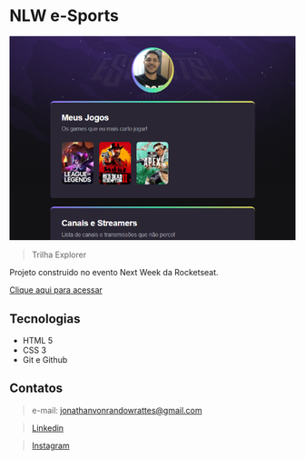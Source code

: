 # NLW e-Sports

![preview](./.github/preview.png)

> Trilha Explorer

Projeto construido no evento Next Week da Rocketseat.

[Clique aqui para acessar](https://DEV-VON.github.io/nlw)

## Tecnologias

- HTML 5
- CSS 3
- Git e Github

## Contatos

> e-mail: jonathanvonrandowrattes@gmail.com

> [Linkedin](https://www.linkedin.com/in/jonathan-von-randow-rattes-leit%C3%A3o-08b41313b/)

> [Instagram](https://www.instagram.com/jonathan_randow/)